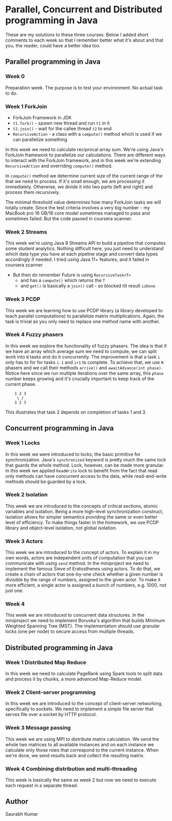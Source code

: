 # Parallel, Concurrent and Distributed programming in Java

These are my solutions to these three courses. Below I added short comments to each week so that I remember better what
it's about and that you, the reader, could have a better idea too.

## Parallel programming in Java

### Week 0

Preparation week. The purpose is to test your environment. No actual task to do.

### Week 1 ForkJoin

- ForkJoin Framework in JDK
- `t1.fork()` - spawn new thread and run `t1` in it
- `t2.join()` - wait for the callee thread `t2` to end
- `RecursiveAction` - a class with a `compute()` method which is used if we can parallelize something

In this week we need to calculate reciprocal array sum. We're using Java's ForkJoin framework to parallelize our
calculations. There are different ways to interact with the ForkJoin framework, and in this week we're extending
`RecursiveAction` and overriding `compute()` method.

In `compute()` method we determine current size of the current range of the that we need to process. If it's small
enough, we are processing it immediately. Otherwise, we divide it into two parts (left and right) and process them
recursively.

The minimal threshold value determines how many ForkJoin tasks we will totally create. Since the test criteria involves
a very big number - my MacBook pro 16 GB/16 core model sometimes managed to pass and sometimes failed. But the code
passed in coursera scanner.

### Week 2 Streams

This week we're using Java 8 Streams API to build a pipeline that computes some student analytics. Nothing difficult
here, you just need to understand which data type you have at each pipeline stage and convert data types accordingly if
needed. I tried using Java 11+ features, and it failed in coursera scanner

- But then do remember Future is using `RecursiveTask<T>`
    - and has a `compute()` which returns the `T`
    - and `get()` is basically a `join()` call - so blocked till result `isDone`

### Week 3 PCDP

This week we are learning how to use PCDP library (a library developed to teach parallel computations) to parallelize
matrix multiplications. Again, the task is trivial as you only need to replace one method name with another.

### Week 4 Fuzzy phasers

In this week we explore the functionality of fuzzy phasers. The idea is that if we have an array which average sum we
need to compute, we can split work into
`N` tasks and do it concurrently. The improvement is that a task `i` only has to for for tasks `i-1` and `i+1` to
complete. To achieve that, we use `N` phasers and we call their methods `arrive()` and `awaitAdvance(int phase)`. Notice
here since we run multiple iterations over the same array, this `phase` number keeps growing and it's crucially
important to keep track of the current phase.

``` text
    1 2 3
     \ /
    1 2 3
```

This illustrates that task 2 depends on completion of tasks 1 and 3.

## Concurrent programming in Java

### Week 1 Locks

In this week we were introduced to locks, the basic primitive for synchronization. Java's `synchronized` keyword is
pretty much the same lock that guards the whole method. Lock, however, can be made more granular. In this week we
applied `ReadWrite` lock to benefit from the fact that read only methods can have concurrent access to the data, while
read-and-write methods should be guarded by a lock.

### Week 2 Isolation

This week we are introduced to the concepts of critical sections, atomic variables and isolation. Being a more
high-level synchronization construct, isolation allows for simpler semantics providing the same or even better level of
efficiency. To make things faster in the homework, we use PCDP library and object-level isolation, not global isolation.

### Week 3 Actors

This week we are introduced to the concept of actors. To explain it in my own words, actors are independent units of
computation that you can communicate with using `send` method. In the miniproject we need to implement the famous Sieve
of Eratosthenes using actors. To do that, we create a chain of actors that one-by-one check whether a given number is
divisible by the range of numbers, assigned to the given actor. To make it more efficient, a single actor is assigned a
bunch of numbers, e.g. 1000, not just one.

### Week 4

This week we are introduced to concurrent data structures. In the miniproject we need to implement Boruvka's algorithm
that builds Minimum Weighted Spanning Tree
(MST). The implementation should use granular locks (one per node) to secure access from multiple threads.

## Distributed programming in Java

### Week 1 Distributed Map Reduce

In this week we need to calculate PageRank using Spark tools to split data and process it by chunks, a more advanced
Map-Reduce model.

### Week 2 Client-server programming

In this week we are introduced to the concept of client-server networking, specifically to sockets. We need to implement
a simple file server that serves file over a socket by HTTP protocol.

### Week 3 Message passing

This week we are using MPI to distribute matrix calculation. We send the whole two matrices to all available instances
and on each instance we calculate only those rows that correspond to the current instance. When we're done, we send
results back and collect the resulting matrix.

### Week 4 Combining distribution and multi-threading

This week is basically the same as week 2 but now we need to execute each request in a separate thread.

## Author

Saurabh Kumar
